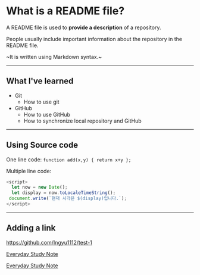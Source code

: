 # What is a README file?

A README file is used to **provide a description** of a repository.

People usually include important information about the repository in the README file.

~It is written using Markdown syntax.~

---
## What I've learned

+ Git
  + How to use git
+ GitHub
  + How to use GitHub
  + How to synchronize local repository and GitHub

---
## Using Source code

One line code: `function add(x,y) { return x+y };`

Multiple line code:

```Javascript
<script>
  let now = new Date();
  let display = now.toLocaleTimeString();
 document.write(`현재 시각은 $(display)입니다.`);
</script>
```

---
## Adding a link

<https://github.com/Ingyu1112/test-1>

[Everyday Study Note](https://github.com/Ingyu1112/test-1)

[Everyday Study Note](https://github.com/Ingyu1112/test-1, "Git Study Note")
